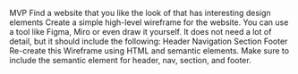 MVP
Find a website that you like the look of that has interesting design elements
Create a simple high-level wireframe for the website. You can use a tool like Figma, Miro or even draw it yourself. It does not need a lot of detail, but it should include the following:
Header
Navigation
Section
Footer
Re-create this Wireframe using HTML and semantic elements. Make sure to include the semantic element for header, nav, section, and footer.

